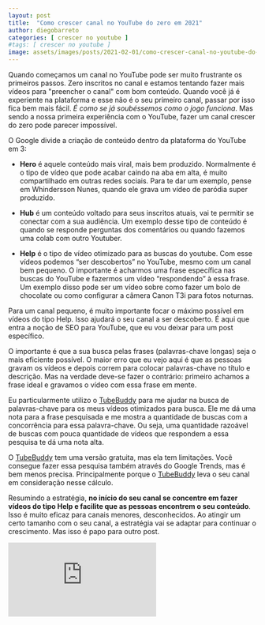 ```yaml
---
layout: post
title:  "Como crescer canal no YouTube do zero em 2021"
author: diegobarreto
categories: [ crescer no youtube ]
#tags: [ crescer no youtube ]
image: assets/images/posts/2021-02-01/como-crescer-canal-no-youtube-do-zero-2021-01.png
---
```


Quando começamos um canal no YouTube pode ser muito frustrante os primeiros passos. Zero inscritos no canal e estamos tentando fazer mais vídeos para "preencher o canal" com bom conteúdo. Quando você já é experiente na plataforma e esse não é o seu primeiro canal, passar por isso fica bem mais fácil. *É como se já soubéssemos como o jogo funciona*. Mas sendo a nossa primeira experiência com o YouTube, fazer um canal crescer do zero pode parecer impossível.

O Google divide a criação de conteúdo dentro da plataforma do YouTube em 3:

* **Hero** é aquele conteúdo mais viral, mais bem produzido. Normalmente é o tipo de vídeo que pode acabar caindo na aba em alta, é muito compartilhado em outras redes sociais. Para te dar um exemplo, pense em Whindersson Nunes, quando ele grava um vídeo de paródia super produzido.

* **Hub** é um conteúdo voltado para seus inscritos atuais, vai te permitir se conectar com a sua audiência. Um exemplo desse tipo de conteúdo é quando se responde perguntas dos comentários ou quando fazemos uma colab com outro Youtuber.

* **Help** é o tipo de vídeo otimizado para as buscas do youtube. Com esse vídeos podemos “ser descobertos” no YouTube, mesmo com um canal bem pequeno. O importante é acharmos uma frase específica nas buscas do YouTube e fazermos um vídeo “respondendo” à essa frase. Um exemplo disso pode ser um vídeo sobre como fazer um bolo de chocolate ou como configurar a câmera Canon T3i para fotos noturnas.

Para um canal pequeno, é muito importante focar o máximo possível em vídeos do tipo Help. Isso ajudará o seu canal a ser descoberto. É aqui que entra a noção de SEO para YouTube, que eu vou deixar para um post específico.

O importante é que a sua busca pelas frases (palavras-chave longas) seja o mais eficiente possível. O maior erro que eu vejo aqui é que as pessoas gravam os vídeos e depois correm para colocar palavras-chave no título e descrição. Mas na verdade deve-se fazer o contrário: primeiro achamos a frase ideal e gravamos o vídeo com essa frase em mente.

Eu particularmente utilizo o [TubeBuddy](https://www.tubebuddy.com/DiFora) para me ajudar na busca de palavras-chave para os meus vídeos otimizados para busca. Ele me dá uma nota para a frase pesquisada e me mostra a quantidade de buscas com a concorrência para essa palavra-chave. Ou seja, uma quantidade razoável de buscas com pouca quantidade de vídeos que respondem a essa pesquisa te dá uma nota alta.

O [TubeBuddy](https://www.tubebuddy.com/DiFora) tem uma versão gratuita, mas ela tem limitações. Você consegue fazer essa pesquisa também através do Google Trends, mas é bem menos precisa. Principalmente porque o [TubeBuddy](https://www.tubebuddy.com/DiFora) leva o seu canal em consideração nesse cálculo.

Resumindo a estratégia, **no início do seu canal se concentre em fazer vídeos do tipo Help e facilite que as pessoas encontrem o seu conteúdo**. Isso é muito eficaz para canais menores, desconhecidos. Ao atingir um certo tamanho com o seu canal, a estratégia vai se adaptar para continuar o crescimento. Mas isso é papo para outro post.

<div class="embed-responsive embed-responsive-16by9">
  <iframe class="embed-responsive-item" src="https://www.youtube.com/embed/9vO26nA09QA" frameborder="0" allow="accelerometer; autoplay; clipboard-write; encrypted-media; gyroscope; picture-in-picture" allowfullscreen></iframe>
</div>